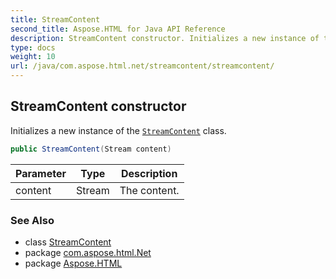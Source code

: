 ```yaml
---
title: StreamContent
second_title: Aspose.HTML for Java API Reference
description: StreamContent constructor. Initializes a new instance of the StreamContent class
type: docs
weight: 10
url: /java/com.aspose.html.net/streamcontent/streamcontent/
---
```

## StreamContent constructor

Initializes a new instance of the [`StreamContent`](../) class.

```java
public StreamContent(Stream content)
```

| Parameter | Type | Description |
| --- | --- | --- |
| content | Stream | The content. |

### See Also

* class [StreamContent](../)
* package [com.aspose.html.Net](../../streamcontent/)
* package [Aspose.HTML](../../../)
